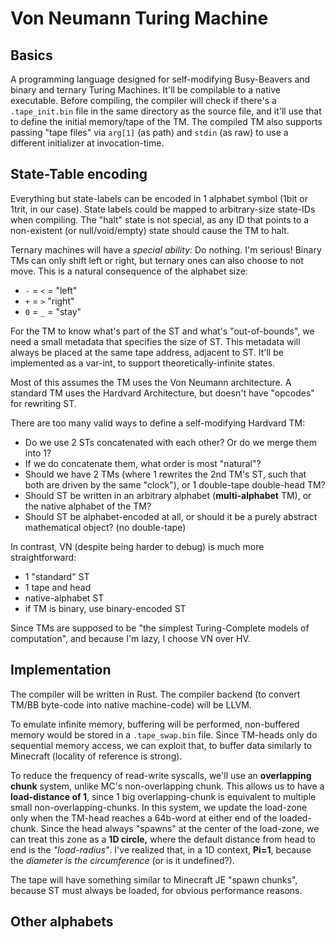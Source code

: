 # Von Neumann Turing Machine

## Basics

A programming language designed for self-modifying Busy-Beavers and binary and ternary Turing Machines. It'll be compilable to a native executable. Before compiling, the compiler will check if there's a `.tape_init.bin` file in the same directory as the source file, and it'll use that to define the initial memory/tape of the TM. The compiled TM also supports passing "tape files" via `arg[1]` (as path) and `stdin` (as raw) to use a different initializer at invocation-time.


## State-Table encoding

Everything but state-labels can be encoded in 1 alphabet symbol (1bit or 1trit, in our case). State labels could be mapped to arbitrary-size state-IDs when compiling. The "halt" state is not special, as any ID that points to a non-existent (or null/void/empty) state should cause the TM to halt.

Ternary machines will have a _special ability:_ Do nothing.
I'm serious! Binary TMs can only shift left or right, but ternary ones can also choose to not move. This is a natural consequence of the alphabet size:
- `-` = `<` = "left"
- `+` = `>` "right"
- `0` = `_` = "stay"

For the TM to know what's part of the ST and what's "out-of-bounds", we need a small metadata that specifies the size of ST. This metadata will always be placed at the same tape address, adjacent to ST. It'll be implemented as a var-int, to support theoretically-infinite states.

Most of this assumes the TM uses the Von Neumann architecture. A standard TM uses the Hardvard Architecture, but doesn't have "opcodes" for rewriting ST.

There are too many valid ways to define a self-modifying Hardvard TM:

- Do we use 2 STs concatenated with each other? Or do we merge them into 1?
- If we do concatenate them, what order is most "natural"?
- Should we have 2 TMs (where 1 rewrites the 2nd TM's ST, such that both are driven by the same "clock"), or 1 double-tape double-head TM?
- Should ST be written in an arbitrary alphabet (**multi-alphabet** TM), or the native alphabet of the TM?
- Should ST be alphabet-encoded at all, or should it be a purely abstract mathematical object? (no double-tape)

In contrast, VN (despite being harder to debug) is much more straightforward:

- 1 "standard" ST
- 1 tape and head
- native-alphabet ST
- if TM is binary, use binary-encoded ST

Since TMs are supposed to be "the simplest Turing-Complete models of computation", and because I'm lazy, I choose VN over HV.


## Implementation

The compiler will be written in Rust. The compiler backend (to convert TM/BB byte-code into native machine-code) will be LLVM.

To emulate infinite memory, buffering will be performed, non-buffered memory would be stored in a `.tape_swap.bin` file. Since TM-heads only do sequential memory access, we can exploit that, to buffer data similarly to Minecraft (locality of reference is strong).

To reduce the frequency of read-write syscalls, we'll use an **overlapping chunk** system, unlike MC's non-overlapping chunk. This allows us to have a **load-distance of 1**, since 1 big overlapping-chunk is equivalent to multiple small non-overlapping-chunks. In this system, we update the load-zone only when the TM-head reaches a 64b-word at either end of the loaded-chunk. Since the head always "spawns" at the center of the load-zone, we can treat this zone as a **1D circle,** where the default distance from head to end is the *"load-radius"*. I've realized that, in a 1D context, **Pi=1**, because the *diameter is the circumference* (or is it undefined?).

The tape will have something similar to Minecraft JE "spawn chunks", because ST must always be loaded, for obvious performance reasons.

## Other alphabets
